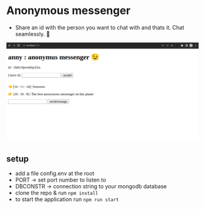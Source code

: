 # Anonymous messenger
- Share an id with the person you want to chat with and thats it. Chat seamlessly. :rocket:

![preview-page](/public/assets/chatpre.png)

## setup
- add a file config.env at the root
- PORT -> set port number to listen to
- DBCONSTR -> connection string to your mongodb database
- clone the repo & run `npm install`
- to start the application run `npm run start`
